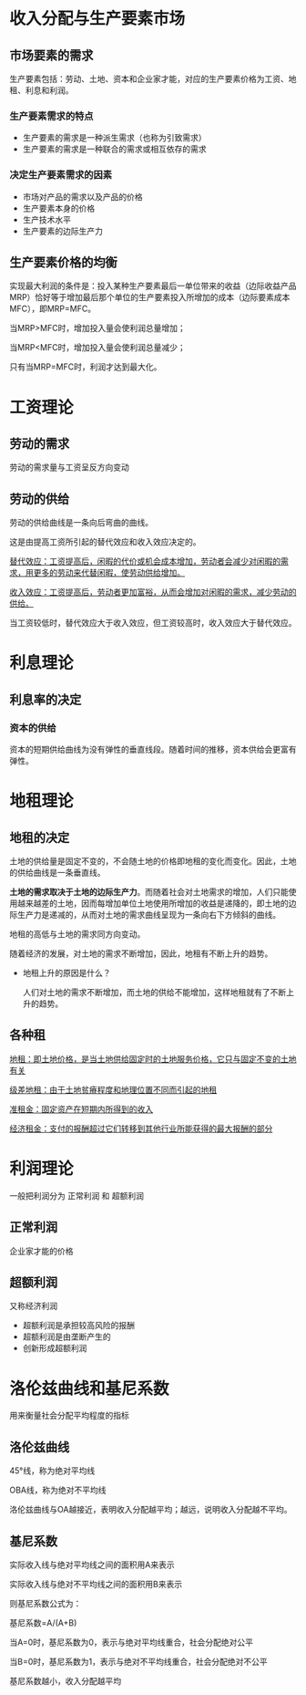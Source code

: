 # 收入分配与生产要素市场

## 市场要素的需求

生产要素包括：劳动、土地、资本和企业家才能，对应的生产要素价格为工资、地租、利息和利润。

### 生产要素需求的特点

* 生产要素的需求是一种派生需求（也称为引致需求）
* 生产要素的需求是一种联合的需求或相互依存的需求

### 决定生产要素需求的因素

* 市场对产品的需求以及产品的价格
* 生产要素本身的价格
* 生产技术水平
* 生产要素的边际生产力

## 生产要素价格的均衡

实现最大利润的条件是：投入某种生产要素最后一单位带来的收益（边际收益产品MRP）恰好等于增加最后那个单位的生产要素投入所增加的成本（边际要素成本MFC），即MRP=MFC。

当MRP>MFC时，增加投入量会使利润总量增加；

当MRP<MFC时，增加投入量会使利润总量减少；

只有当MRP=MFC时，利润才达到最大化。



# 工资理论

## 劳动的需求

劳动的需求量与工资呈反方向变动

## 劳动的供给

劳动的供给曲线是一条向后弯曲的曲线。

这是由提高工资所引起的替代效应和收入效应决定的。

<u>替代效应：工资提高后，闲暇的代价或机会成本增加，劳动者会减少对闲暇的需求，用更多的劳动来代替闲暇，使劳动供给增加。</u>

<u>收入效应：工资提高后，劳动者更加富裕，从而会增加对闲暇的需求，减少劳动的供给。</u>

当工资较低时，替代效应大于收入效应，但工资较高时，收入效应大于替代效应。



# 利息理论

## 利息率的决定

### 资本的供给

资本的短期供给曲线为没有弹性的垂直线段。随着时间的推移，资本供给会更富有弹性。



# 地租理论

## 地租的决定

土地的供给量是固定不变的，不会随土地的价格即地租的变化而变化。因此，土地的供给曲线是一条垂直线。

**土地的需求取决于土地的边际生产力**。而随着社会对土地需求的增加，人们只能使用越来越差的土地，因而每增加单位土地使用所增加的收益是递降的，即土地的边际生产力是递减的，从而对土地的需求曲线呈现为一条向右下方倾斜的曲线。

地租的高低与土地的需求同方向变动。

随着经济的发展，对土地的需求不断增加，因此，地租有不断上升的趋势。

* 地租上升的原因是什么？

  人们对土地的需求不断增加，而土地的供给不能增加，这样地租就有了不断上升的趋势。

## 各种租

<u>地租：即土地价格，是当土地供给固定时的土地服务价格，它只与固定不变的土地有关</u>

<u>级差地租：由于土地贫瘠程度和地理位置不同而引起的地租</u>

<u>准租金：固定资产在短期内所得到的收入</u>

<u>经济租金：支付的报酬超过它们转移到其他行业所能获得的最大报酬的部分</u>



# 利润理论

一般把利润分为 正常利润 和 超额利润

## 正常利润

企业家才能的价格

## 超额利润

又称经济利润

* 超额利润是承担较高风险的报酬
* 超额利润是由垄断产生的
* 创新形成超额利润



# 洛伦兹曲线和基尼系数

用来衡量社会分配平均程度的指标

## 洛伦兹曲线

45°线，称为绝对平均线

OBA线，称为绝对不平均线

洛伦兹曲线与OA越接近，表明收入分配越平均；越远，说明收入分配越不平均。

## 基尼系数

实际收入线与绝对平均线之间的面积用A来表示

实际收入线与绝对不平均线之间的面积用B来表示

则基尼系数公式为：

基尼系数=A/(A+B)

当A=0时，基尼系数为0，表示与绝对平均线重合，社会分配绝对公平

当B=0时，基尼系数为1，表示与绝对不平均线重合，社会分配绝对不公平

基尼系数越小，收入分配越平均

